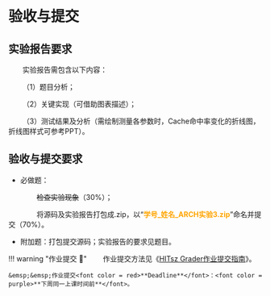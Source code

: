 # 验收与提交

## 实验报告要求

&emsp;&emsp;实验报告需包含以下内容：

&emsp;&emsp;（1）题目分析；

&emsp;&emsp;（2）关键实现（可借助图表描述）；

&emsp;&emsp;（3）测试结果及分析（需绘制测量各参数时，Cache命中率变化的折线图，折线图样式可参考PPT）。

## 验收与提交要求

- 必做题：

&emsp;&emsp;&emsp;&emsp;~~检查实验现象~~（30%）；

&emsp;&emsp;&emsp;&emsp;将源码及实验报告打包成.zip，以“<font color=orange>**学号_姓名_ARCH实验3.zip**</font>”命名并提交（70%）。

- 附加题：打包提交源码；实验报告的要求见题目。

!!! warning "作业提交 :calendar:"
    &emsp;&emsp;作业提交方法见《[HITsz Grader作业提交指南](../../ojguide/)》。

    &emsp;&emsp;作业提交<font color = red>**Deadline**</font>：<font color = purple>**下周同一上课时间前**</font>。
